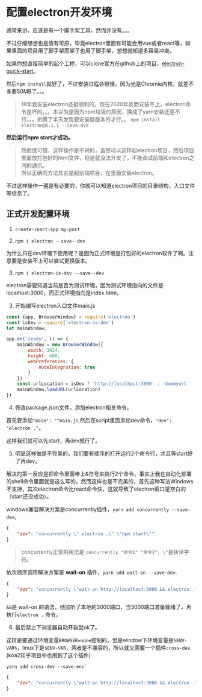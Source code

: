 # 配置electron开发环境

通常来讲，应该是有一个脚手架工具，然而并没有。。。

不过仔细想想也是情有可原，毕竟electron里面有可能会用vue或者react等，如果里面的项目用了脚手架而架子也用了脚手架，想想就知道多容易冲突。

如果你想直接简单的起个工程，可以clone官方在github上的项目，[electron-quick-start](https://github.com/electron/electron-quick-start)。

然后`npm install`就好了，不过安装过程会很慢，因为光是Chromie内核，就差不多要50MB了。。。

>18年我安装electron还挺顺利的，现在2020年反而安装不上，electron命令是坏的。。。本以为是因为npm垃圾的原因，换成了yarn安装还是不行。。。折腾了半天发现要安装低版本的才行。。 `npm install electron@6.1.1 --save-dve`

**然后运行npm start才成功。**

>然而很可惜，这样操作是不对的，虽然可以这样起electron项目，然后项目里面放打包好的html文件，但是就没法开发了，不能调试前端和electron之间的通讯。  
所以正确的方法其实是起前端项目，在里面安装electron。

不过这样操作一遍是有必要的，你就可以知道electron项目的目录结构，入口文件等信息了。

## 正式开发配置环境
1. `create-react-app my-post`

2. `npm i electron --save--dev`

为什么只在dev环境下使用呢？是因为正式环境是打包好的electron软件了啊。注意要是安装不上可以尝试更换版本。

3. `npm i electron-is-dev --save--dev`

electron需要知道当前是否为测试环境，因为测试环境指向的文件是localhost:3000，而正式环境指向是index.html。

3. 开始编写electron入口文件main.js
```js
const {app, BrowserWindow} = require('electron')
const isDev = require('electron-is-dev')
let mainWindow;

app.on('ready', () => {
    mainWindow = new BrowserWindow({
        width: 1024,
        height: 680,
        webPreferences: {
            nodeIntegration: true
        }
    })
    const urlLocation = isDev ? 'http://localhost:3000' : 'dummyurl'
    mainWindow.loadURL(urlLocation)
})
```
4. 修改package.json文件，添加electron相关命令。

首先要添加`"main": ""main.js`,然后在script里面添加dev命令，`"dev": "electron ."`。

这样我们就可以先start，再dev就行了。 

5. 明显这样做是不完美的，我们要有顺序的打开运行2个命令行，并且等start好了再dev。

解决的第一反应是把命令里面带上&符号来执行2个命令，事实上我在自动化部署的shell命令里面就是这么写的，然而这样也是不完美的，首先这种写法Windows不支持，其次electron命令比react命令快，这就导致了electron窗口是空白的（start还没成功）。

windows兼容解决方案是concurrently插件，`yarn add concurrently --save-dev`。
```json
{
    "dev": "concurrently \" electron .\" \"npm start\""
}
```
>concurrently正常的用法是 `concurrently "命令1" "命令2"`，`\"`是转译字符。

依次顺序调用解决方案是 **wait-on** 插件，`yarn add wait-on --save-dev`.
```json
{
    "dev": "concurrently \"wait-on http://localhost:3000 && electron .\" \"npm start\""
}
```
`&&`是 wait-on 的语法，他监听了本地的3000端口，当3000端口准备就绪了，再执行`electron .` 命令。

6. 最后禁止下浏览器自动开启就ok了。

这样是要通过环境变量`BROWSER=none`控制的，但是window下环境变量是`%ENV-VAR%`，linux下是`$ENV-VAR`，两者是不兼容的，所以就又需要一个插件`cross-dev`.(koa2知乎项目中也用到了这个插件)
```ssh
yarn add cross-dev --save-env`
```
```json
{
    "dev": "concurrently \"wait-on http://localhost:3000 && electron .\" \"cross-env BROWSER=none npm start\""
}
```
